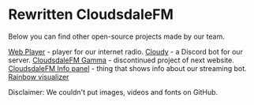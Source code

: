 # Rewritten CloudsdaleFM

Below you can find other open-source projects
made by our team.

[Web Player](https://github.com/BlackWolfff/CloudsdaleFM-Web-Player) - player for our internet radio.
[Cloudy](https://github.com/BlackWolfff/Cloudy-Discord) - a Discord bot for our server.
[CloudsdaleFM Gamma](https://github.com/FabulousKana/cloudsdalefm-gamma-website) - discontinued project of next website.
[CloudsdaleFM Info panel](https://github.com/BlackWolfff/cloudsdalefm-info-panel) - thing that shows info about our streaming bot.
[Rainbow visualizer](https://github.com/BlackWolfff/radio-visualizer)

Disclaimer: We couldn't put images, videos and fonts on GitHub.
